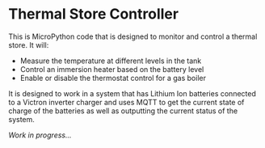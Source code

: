 # Thermal Store Controller

This is MicroPython code that is designed to monitor and control a thermal store. It will:

- Measure the temperature at different levels in the tank
- Control an immersion heater based on the battery level
- Enable or disable the thermostat control for a gas boiler

It is designed to work in a system that has Lithium Ion batteries connected to a Victron inverter charger and uses MQTT to get the current state of charge of the batteries as well as outputting the current status of the system.

_Work in progress..._

